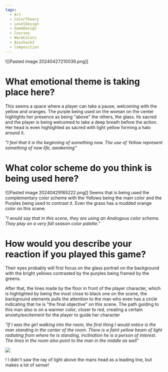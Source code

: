 ```yaml
---
tags:
  - Art
  - ColorTheory
  - LevelDesign
  - GameDesign
  - Courses
  - WarmColors
  - Bioshock3
  - Composition
---
```


![[Pasted image 20240427210039.png]]

# What emotional theme is taking place here?
This seems a space where a player can take a pause, welcoming with the yellow and oranges. The purple being used on the woman on the center highlights her presence as  being "above" the others, the glass. Its sacred and the player is being welcomed to take a deep breath before the action. Her head is even highlighted as sacred with light yellow forming a halo around it.

_"I feel that it is the beginning of something new. The use of Yellow represent something of new life, awakening"_

# What color scheme do you think is being used here?
 
![[Pasted image 20240429165222.png]]
Seems that is being used the complementary color scheme with the Yellows being the main color and the Purples being used to contrast it. Even the grass has a mudded orange color on this scene.

_"I would say that in this scene, they are using an Analogous color scheme. They play on a very fall season color palette."_

# How would you describe your reaction if you played this game?
Their eyes probably will first focus on the glass portrait on the background with the bright yellows contrasted by the purples being framed by the greens.

After that, the lines made by the floor in front of the player character, which is highlighted by being the most close to black one on the scene, the background elements pulls the attention to the man who even has a circle indicating that he is "the final objective" on this scene. The path guiding to this man also is on a warmer color, closer to red, creating a certain anxiety/excitement for the player to guide her character

_"If I was the girl walking into the room, the first thing I would notice is the man standing in the center of the room. There is a faint yellow beam of light radiating from where he is standing, inclination he is a person of interest. The lines in the room also point to the man in the middle as well"_

![](https://img-c.udemycdn.com/redactor/raw/2019-04-22_21-48-17-90a286557a9255ce2d64bd4a03e79d04.jpg)

! I didn't saw the ray of light above the mans head as a leading line, but makes a lot of sense!